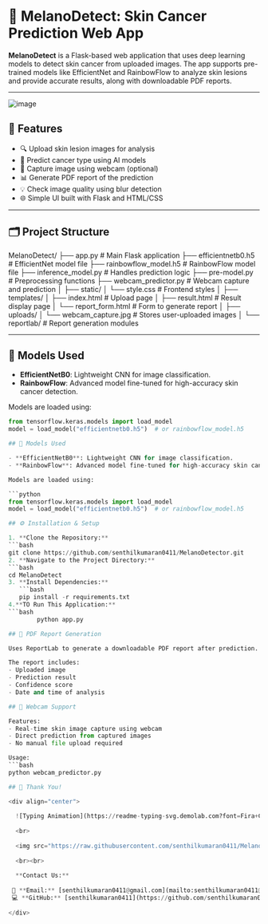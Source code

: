 # 🧠 MelanoDetect: Skin Cancer Prediction Web App

**MelanoDetect** is a Flask-based web application that uses deep learning models to detect skin cancer from uploaded images. The app supports pre-trained models like EfficientNet and RainbowFlow to analyze skin lesions and provide accurate results, along with downloadable PDF reports.

---
![image](https://github.com/senthilkumaran0411/MelanoDetector/blob/a753fe0412d34abd346fd89ffb151c6103de4377/uploads/Screenshot%202025-07-31%20215154.png)

## 🚀 Features

- 🔍 Upload skin lesion images for analysis
- 🧠 Predict cancer type using AI models
- 📸 Capture image using webcam (optional)
- 📊 Generate PDF report of the prediction
- 💡 Check image quality using blur detection
- 🌐 Simple UI built with Flask and HTML/CSS

---

## 🗂️ Project Structure

MelanoDetect/
├── app.py # Main Flask application
├── efficientnetb0.h5 # EfficientNet model file
├── rainbowflow_model.h5 # RainbowFlow model file
├── inference_model.py # Handles prediction logic
├── pre-model.py # Preprocessing functions
├── webcam_predictor.py # Webcam capture and prediction
│
├── static/
│ └── style.css # Frontend styles
│
├── templates/
│ ├── index.html # Upload page
│ ├── result.html # Result display page
│ └── report_form.html # Form to generate report
│
├── uploads/
│ └── webcam_capture.jpg # Stores user-uploaded images
│
└── reportlab/ # Report generation modules


---

## 🧠 Models Used

- **EfficientNetB0**: Lightweight CNN for image classification.
- **RainbowFlow**: Advanced model fine-tuned for high-accuracy skin cancer detection.

Models are loaded using:

```python
from tensorflow.keras.models import load_model
model = load_model("efficientnetb0.h5")  # or rainbowflow_model.h5

## 🧠 Models Used

- **EfficientNetB0**: Lightweight CNN for image classification.
- **RainbowFlow**: Advanced model fine-tuned for high-accuracy skin cancer detection.

Models are loaded using:

```python
from tensorflow.keras.models import load_model
model = load_model("efficientnetb0.h5")  # or rainbowflow_model.h5

## ⚙️ Installation & Setup

1. **Clone the Repository:**
```bash
git clone https://github.com/senthilkumaran0411/MelanoDetector.git
2. **Navigate to the Project Directory:**
```bash
cd MelanoDetect
3. **Install Dependencies:**
   ```bash
   pip install -r requirements.txt
4.**TO Run This Application:**
```bash
        python app.py

## 📄 PDF Report Generation

Uses ReportLab to generate a downloadable PDF report after prediction.

The report includes:
- Uploaded image
- Prediction result  
- Confidence score
- Date and time of analysis

## 📸 Webcam Support

Features:
- Real-time skin image capture using webcam
- Direct prediction from captured images
- No manual file upload required

Usage:
```bash
python webcam_predictor.py

## 🙏 Thank You!

<div align="center">
  
  ![Typing Animation](https://readme-typing-svg.demolab.com?font=Fira+Code&size=24&duration=2000&pause=500&color=22D3EE&width=500&lines=Thank+You+for+Using+MelanoDetect!;Your+Feedback+Matters+❤️)
  
  <br>
  
  <img src="https://raw.githubusercontent.com/senthilkumaran0411/MelanoDetector/main/assets/melano-logo-spin.gif" width="150" alt="MelanoDetect Logo">
  
  <br><br>
  
  **Contact Us:**
  
 📧 **Email:** [senthilkumaran0411@gmail.com](mailto:senthilkumaran0411@gmail.com) 
 💻 **GitHub:** [senthilkumaran0411](https://github.com/senthilkumaran0411)
  
</div>
